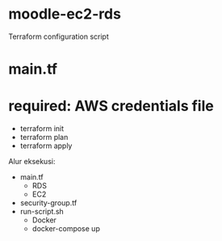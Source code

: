 # moodle-ec2-rds
Terraform configuration script

# main.tf
# required: AWS credentials file

- terraform init
- terraform plan
- terraform apply

Alur eksekusi:
- main.tf
  - RDS
  - EC2
- security-group.tf
- run-script.sh
  - Docker
  - docker-compose up
